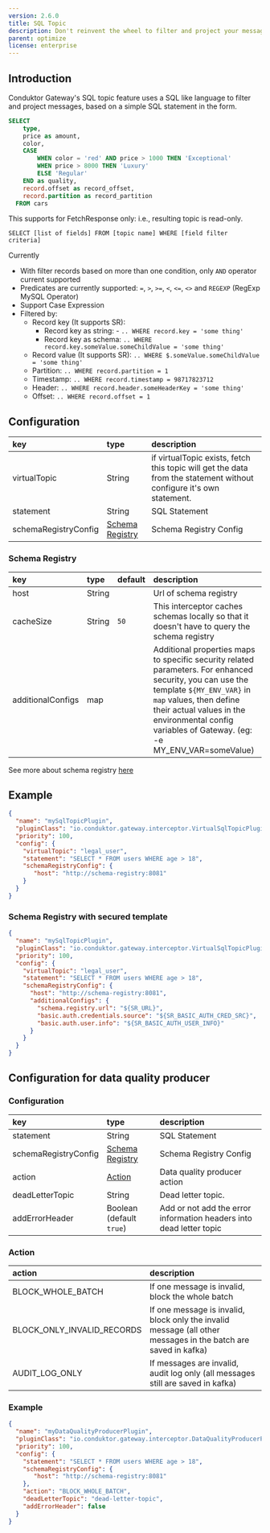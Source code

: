 ```yaml
---
version: 2.6.0
title: SQL Topic
description: Don't reinvent the wheel to filter and project your messages, just use SQL!
parent: optimize
license: enterprise
---
```


## Introduction

Conduktor Gateway's SQL topic feature uses a SQL like language to filter and project messages, based on a simple SQL statement in the form.

```sql
SELECT
    type,
    price as amount,
    color,
    CASE
        WHEN color = 'red' AND price > 1000 THEN 'Exceptional'
        WHEN price > 8000 THEN 'Luxury'
        ELSE 'Regular'
    END as quality,
    record.offset as record_offset,
    record.partition as record_partition
  FROM cars
```

This supports for FetchResponse only: i.e., resulting topic is read-only.

`SELECT [list of fields] FROM [topic name] WHERE [field filter criteria]`


Currently

- With filter records based on more than one condition, only `AND` operator current supported
- Predicates are currently supported: `=`, `>`, `>=`, `<`, `<=`, `<>` and `REGEXP` (RegExp MySQL Operator)
- Support Case Expression
- Filtered by:
    - Record key (It supports SR):
        - Record key as string: - `.. WHERE record.key = 'some thing'`
        - Record key as schema: `.. WHERE record.key.someValue.someChildValue = 'some thing'`
    - Record value (It supports SR): `.. WHERE $.someValue.someChildValue = 'some thing'`
    - Partition: `.. WHERE record.partition = 1`
    - Timestamp: `.. WHERE record.timestamp = 98717823712`
    - Header: `.. WHERE record.header.someHeaderKey = 'some thing'`
    - Offset: `.. WHERE record.offset = 1`


## Configuration

| key                  | type                                | description                                                                                                         |
|:---------------------|:------------------------------------|:--------------------------------------------------------------------------------------------------------------------|
| virtualTopic         | String                              | if virtualTopic exists, fetch this topic will get the data from the statement without configure it's own statement. |
| statement            | String                              | SQL Statement                                                                                                       |
| schemaRegistryConfig | [Schema Registry](#schema-registry) | Schema Registry Config                                                                                              |

### Schema Registry

| key               | type   | default | description                                                                                                                                                                                                                                                          |
|:------------------|:-------|:--------|:---------------------------------------------------------------------------------------------------------------------------------------------------------------------------------------------------------------------------------------------------------------------|
| host              | String |         | Url of schema registry                                                                                                                                                                                                                                               |
| cacheSize         | String | `50`    | This interceptor caches schemas locally so that it doesn't have to query the schema registry                                                                                                                                                                         |
| additionalConfigs | map    |         | Additional properties maps to specific security related parameters. For enhanced security, you can use the template `${MY_ENV_VAR}` in `map` values, then define their actual values in the environmental config variables of Gateway. (eg: -e MY_ENV_VAR=someValue) |

See more about schema registry [here](https://www.conduktor.io/blog/what-is-the-schema-registry-and-why-do-you-need-to-use-it/)

## Example

```json
{
  "name": "mySqlTopicPlugin",
  "pluginClass": "io.conduktor.gateway.interceptor.VirtualSqlTopicPlugin",
  "priority": 100,
  "config": {
    "virtualTopic": "legal_user",
    "statement": "SELECT * FROM users WHERE age > 18",
    "schemaRegistryConfig": {
       "host": "http://schema-registry:8081"
    }
  }
}
```

### Schema Registry with secured template

```json
{
  "name": "mySqlTopicPlugin",
  "pluginClass": "io.conduktor.gateway.interceptor.VirtualSqlTopicPlugin",
  "priority": 100,
  "config": {
    "virtualTopic": "legal_user",
    "statement": "SELECT * FROM users WHERE age > 18",
    "schemaRegistryConfig": {
      "host": "http://schema-registry:8081",
      "additionalConfigs": {
        "schema.registry.url": "${SR_URL}",
        "basic.auth.credentials.source": "${SR_BASIC_AUTH_CRED_SRC}",
        "basic.auth.user.info": "${SR_BASIC_AUTH_USER_INFO}"
      }
    }
  }
}
```

## Configuration for data quality producer


### Configuration

| key                  | type                                | description                                                         |
|:---------------------|:------------------------------------|:--------------------------------------------------------------------|
| statement            | String                              | SQL Statement                                                       |
| schemaRegistryConfig | [Schema Registry](#schema-registry) | Schema Registry Config                                              |
| action               | [Action](#action)                   | Data quality producer action                                        |
| deadLetterTopic      | String                              | Dead letter topic.                                                  |
| addErrorHeader       | Boolean (default `true`)            | Add or not add the error information headers into dead letter topic |

### Action
| action                     | description                                                                                                    |
|:---------------------------|:---------------------------------------------------------------------------------------------------------------|
| BLOCK_WHOLE_BATCH          | If one message is invalid, block the whole batch                                                               |
| BLOCK_ONLY_INVALID_RECORDS | If one message is invalid, block only the invalid message (all other messages in the batch are saved in kafka) |
| AUDIT_LOG_ONLY             | If messages are invalid, audit log only (all messages still are saved in kafka)                                |

### Example

```json
{
  "name": "myDataQualityProducerPlugin",
  "pluginClass": "io.conduktor.gateway.interceptor.DataQualityProducerPlugin",
  "priority": 100,
  "config": {
    "statement": "SELECT * FROM users WHERE age > 18",
    "schemaRegistryConfig": {
       "host": "http://schema-registry:8081"
    },
    "action": "BLOCK_WHOLE_BATCH",
    "deadLetterTopic": "dead-letter-topic",
    "addErrorHeader": false
  }
}
```
